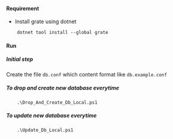 #### Requirement
- Install grate using dotnet
```
    dotnet tool install --global grate
```

#### Run
##### Initial step
Create the file `db.conf` which content format like `db.example.conf`

##### To drop and create new database everytime
```
    .\Drop_And_Create_Db_Local.ps1
```

##### To update new database everytime
```
    .\Update_Db_Local.ps1
```